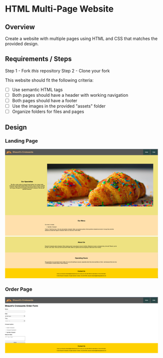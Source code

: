 # HTML Multi-Page Website

## Overview

Create a website with multiple pages using HTML and CSS that matches the provided design.

## Requirements / Steps

Step 1 - Fork _this_ repository
Step 2 - Clone your fork

This website should fit the following criteria:

- [ ] Use semantic HTML tags
- [ ] Both pages should have a header with working navigation
- [ ] Both pages should have a footer
- [ ] Use the images in the provided "assets" folder
- [ ] Organize folders for files and pages

## Design

### Landing Page

![image info](./references/Page-1.png)
![image info](./references/Page-1-continued.png)

### Order Page

![image info](./references/Page-2.png)

